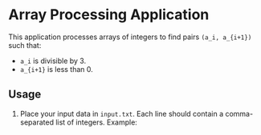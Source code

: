 # Array Processing Application

This application processes arrays of integers to find pairs `(a_i, a_{i+1})` such that:
- `a_i` is divisible by 3.
- `a_{i+1}` is less than 0.

## Usage

1. Place your input data in `input.txt`. Each line should contain a comma-separated list of integers.
   Example:
